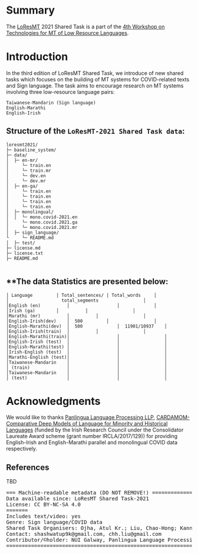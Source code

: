 # Summary

The [LoResMT](https://github.com/panlingua/loresmt-2021/) 2021 Shared Task is a part of the [4th Workshop on Technologies for MT of Low Resource Languages](https://sites.google.com/view/loresmt/).

# Introduction
In the third edition of LoResMT Shared Task, we introduce of new shared tasks which focuses on the building of MT systems for COVID-related texts and Sign language. The task aims to encourage research on MT systems involving three low-resource language pairs:

	Taiwanese-Mandarin (Sign language)
	English-Marathi
	English-Irish
## Structure of the `LoResMT-2021 Shared Task data`:
```
loresmt2021/
├─ baseline_system/
├─ data/
│  ├─ en-mr/
│     └─ train.en
│     └─ train.mr
│     └─ dev.en
│     └─ dev.mr
│  ├─ en-ga/
│     └─ train.en
│     └─ train.en
│     └─ train.en
│     └─ train.en
│  ├─ monolingual/
│  │  └─ mono.covid-2021.en
│     └─ mono.covid.2021.ga
│     └─ mono.covid.2021.mr
│  ├─ sign_language/
└     └─ README.md
│  ├─ test/
├─ license.md
├─ license.txt
├─ README.md
   
```
**The data Statistics are presented below:
-----------------------------------------------------
```
│ Language	       | Total_sentences/ | Total_words     │
│	                 total_segments         	    │ 
│English (en)	       │                  │	            │
│Irish (ga)	       │  		  │                 │
│Marathi (mr)	       │  		  │                 │
│English-Irish(dev)    │  500		  │                 │
│English-Marathi(dev)  │  500             │  11901/10937    │
│English-Irish(train)  │		  │                 │
│English-Marathi(train)│                  │                 │
│English-Irish (test)  │                  │                 │
│English-Marathi(test) │                  │                 │
│Irish-English (test)  │                  │                 │
│Marathi-English (test)│                  │                 │
│Taiwanese-Mandarin    │                  │                 │
│ (train)              │                  │                 │
│Taiwanese-Mandarin    │                  │                 │
│ (test)               │                  │                 │
```


# Acknowledgments
We would like to thanks [Panlingua Language Processing LLP](http://panlingua.co.in/), [CARDAMOM-Comparative Deep Models of Language for Minority and Historical Languages](http://www.cardamom-project.org/) (funded by the Irish Research Council under the Consolidator Laureate Award scheme (grant number IRCLA/2017/129)) for providing English-Irish and English-Marathi parallel and monolingual COVID data respectively.

## References
TBD
<pre>
=== Machine-readable metadata (DO NOT REMOVE!) ================================
Data available since: LoResMT Shared Task-2021
License: CC BY-NC-SA 4.0
=======
Includes text/video: yes
Genre: Sign language/COVID data
Shared Task Organisers: Ojha, Atul Kr.; Liu, Chao-Hong; Kann, Katharina
Contact: shashwatup9k@gmail.com, chh.liu@gmail.com
Contributor/&copy;holder: NUI Galway, Panlingua Language Processing LLP, N. Delhi, India
===============================================================================
</pre>
